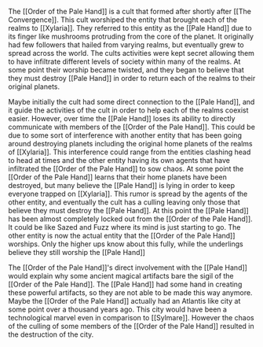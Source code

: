 The [[Order of the Pale Hand]] is a cult that formed after shortly after [[The Convergence]]. This cult worshiped the entity that brought each of the realms to [[Xylaria]]. They referred to this entity as the [[Pale Hand]] due to its finger like mushrooms protruding from the core of the planet. It originally had few followers that hailed from varying realms, but eventually grew to spread across the world. The cults activities were kept secret allowing them to have infiltrate different levels of society within many of the realms. At some point their worship became twisted, and they began to believe that they must destroy [[Pale Hand]] in order to return each of the realms to their original planets.

Maybe initially the cult had some direct connection to the [[Pale Hand]], and it guide the activities of the cult in order to help each of the realms coexist easier. However, over time the [[Pale Hand]] loses its ability to directly communicate with members of the [[Order of the Pale Hand]]. This could be due to some sort of interference with another entity that has been going around destroying planets including the original home planets of the realms of [[Xylaria]]. This interference could range from the entities clashing head to head at times and the other entity having its own agents that have infiltrated the [[Order of the Pale Hand]] to sow chaos. At some point the [[Order of the Pale Hand]] learns that their home planets have been destroyed, but many believe the [[Pale Hand]] is lying in order to keep everyone trapped on [[Xylaria]]. This rumor is spread by the agents of the other entity, and eventually the cult has a culling leaving only those that believe they must destroy the [[Pale Hand]]. At this point the [[Pale Hand]] has been almost completely locked out from the [[Order of the Pale Hand]]. It could be like Sazed and Fuzz where its mind is just starting to go. The other entity is now the actual entity that the [[Order of the Pale Hand]] worships. Only the higher ups know about this fully, while the underlings believe they still worship the [[Pale Hand]]

The [[Order of the Pale Hand]]'s direct involvement with the [[Pale Hand]] would explain why some ancient magical artifacts bare the sigil of the [[Order of the Pale Hand]]. The [[Pale Hand]] had some hand in creating these powerful artifacts, so they are not able to be made this way anymore. Maybe the [[Order of the Pale Hand]] actually had an Atlantis like city at some point over a thousand years ago. This city would have been a technological marvel even in comparison to [[Sylmare]]. However the chaos of the culling of some members of the [[Order of the Pale Hand]] resulted in the destruction of the city.